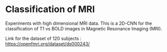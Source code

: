 # Classification of MRI
Experiments with high dimensional MRI data. This is a 2D-CNN for the classification of T1 vs BOLD images in Magnetic Resonance Imaging (MRI).

Link for the dataset of 120 subjects : https://openfmri.org/dataset/ds000243/
